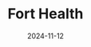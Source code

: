 ---  
layout: startup_page  
title: "Fort Health"  
id: "forthealth.com"  
permalink: "/forthealthforthealth.com11122024/"  
website: "https://www.forthealth.com/"  
funding_round: "Growth Round"  
funding_amount: "$5.5M"  
investors: "Twelve Below, Vanterra, Redesign Health, Blue Venture Fund, True Wealth Ventures"  
about: "Fort Health is a virtual, pediatric mental health company integrating primary and behavioral healthcare. They partner with pediatricians to provide evidence-based therapy, psychiatry, and parent coaching, covered by insurance. Their model aims to improve access to mental healthcare for children and families."  
markets: "Healthtech, Mental Health, Medical, Wellness"  
hq: "New York, New York, United States"  
founded_year: "2022"  
linkedin: "https://www.linkedin.com/company/fort-health/"  
twitter: ""  
instagram: ""  
facebook: ""  
crunchbase: "https://www.crunchbase.com/organization/fort-health"  
pitchbook: "https://pitchbook.com/profiles/company/501130-36"  

date_display: "12-Nov-2024"  
date: "2024-11-12"

# SEO Optimization  
meta_title: "Fort Health - Growth Round Funding ($5.5M)"  
meta_description: "Fort Health, Fort Health is a virtual, pediatric mental health company integrating primary and behavioral healthcare. They partner with pediatricians to provide ev..."  
meta_keywords: "Fort Health, Healthtech, Mental Health, Medical, Wellness, Growth Round funding"  
canonical_url: "https://startup.projectstartups.com/forthealthforthealth.com11122024/"  
---